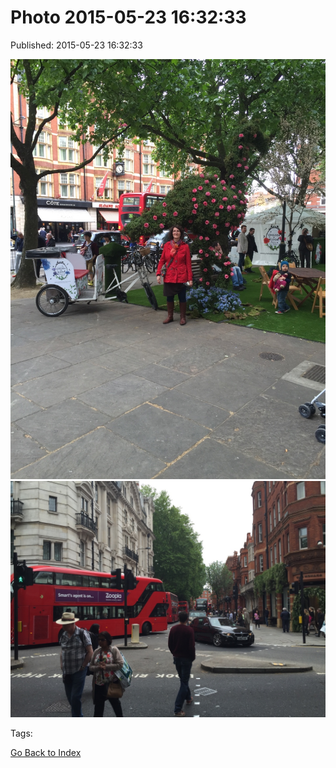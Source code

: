 
# Photo 2015-05-23 16:32:33

Published: 2015-05-23 16:32:33

![](119689239707-0.jpg)
![](119689239707-1.jpg)

Tags: 

[Go Back to Index](index.md)
